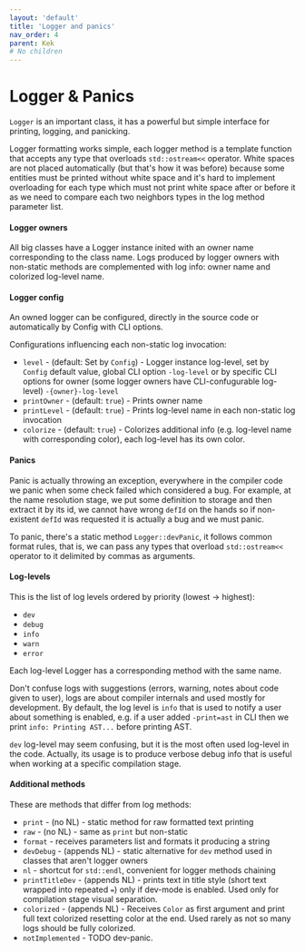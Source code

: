 ```yaml
---
layout: 'default'
title: 'Logger and panics'
nav_order: 4
parent: Kek
# No children
---
```


# Logger & Panics

`Logger` is an important class, it has a powerful but simple interface for printing, logging, and panicking.

Logger formatting works simple, each logger method is a template function that accepts any type that overloads
`std::ostream<<` operator. White spaces are not placed automatically (but that's how it was before) because some
entities must be printed without white space and it's hard to implement overloading for each type which must not print
white space after or before it as we need to compare each two neighbors types in the log method parameter list.

#### Logger owners

All big classes have a Logger instance inited with an owner name corresponding to the class name. Logs produced by
logger owners with non-static methods are complemented with log info: owner name and colorized log-level name.

#### Logger config

An owned logger can be configured, directly in the source code or automatically by Config with CLI options.

Configurations influencing each non-static log invocation:

* `level` - (default: Set by `Config`) - Logger instance log-level, set by `Config` default value, global CLI option
  `-log-level` or by specific CLI options for owner (some logger owners have CLI-confugurable log-level)
  `-{owner}-log-level`
* `printOwner` - (default: `true`) - Prints owner name
* `printLevel` - (default: `true`) - Prints log-level name in each non-static log invocation
* `colorize` - (default: `true`) - Colorizes additional info (e.g. log-level name with corresponding color), each
  log-level has its own color.

#### Panics

Panic is actually throwing an exception, everywhere in the compiler code we panic when some check failed which
considered a bug. For example, at the name resolution stage, we put some definition to storage and then extract it by
its id, we cannot have wrong `defId` on the hands so if non-existent `defId` was requested it is actually a bug and we
must panic.

To panic, there's a static method `Logger::devPanic`, it follows common format rules, that is, we can pass any types
that overload `std::ostream<<` operator to it delimited by commas as arguments.

#### Log-levels

This is the list of log levels ordered by priority (lowest -&gt; highest):

* `dev`
* `debug`
* `info`
* `warn`
* `error`

Each log-level Logger has a corresponding method with the same name.

Don't confuse logs with suggestions (errors, warning, notes about code given to user), logs are about compiler internals
and used mostly for development. By default, the log level is `info` that is used to notify a user about something is
enabled, e.g. if a user added `-print=ast` in CLI then we print `info: Printing AST...` before printing AST.

`dev` log-level may seem confusing, but it is the most often used log-level in the code. Actually, its usage is to
produce verbose debug info that is useful when working at a specific compilation stage.

#### Additional methods

These are methods that differ from log methods:

* `print` - (no NL) - static method for raw formatted text printing
* `raw` - (no NL) - same as `print` but non-static
* `format` - receives parameters list and formats it producing a string
* `devDebug` - (appends NL) - static alternative for `dev` method used in classes that aren't logger owners
* `nl` - shortcut for `std::endl`, convenient for logger methods chaining
* `printTitleDev` - (appends NL) - prints text in title style (short text wrapped into repeated `=`) only if dev-mode is
  enabled. Used only for compilation stage visual separation.
* `colorized` - (appends NL) - Receives `Color` as first argument and print full text colorized resetting color at the
  end. Used rarely as not so many logs should be fully colorized.
* `notImplemented` - TODO dev-panic.
